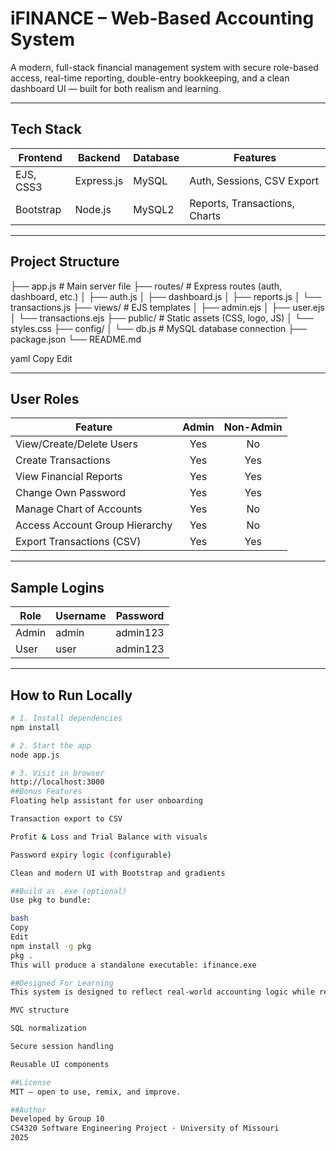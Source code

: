 # iFINANCE – Web-Based Accounting System

A modern, full-stack financial management system with secure role-based access, real-time reporting, double-entry bookkeeping, and a clean dashboard UI — built for both realism and learning.

---

## Tech Stack

| Frontend   | Backend     | Database | Features                       |
|------------|-------------|----------|--------------------------------|
| EJS, CSS3  | Express.js  | MySQL    | Auth, Sessions, CSV Export     |
| Bootstrap  | Node.js     | MySQL2   | Reports, Transactions, Charts  |

---

## Project Structure

├── app.js # Main server file
├── routes/ # Express routes (auth, dashboard, etc.)
│ ├── auth.js
│ ├── dashboard.js
│ ├── reports.js
│ └── transactions.js
├── views/ # EJS templates
│ ├── admin.ejs
│ ├── user.ejs
│ └── transactions.ejs
├── public/ # Static assets (CSS, logo, JS)
│ └── styles.css
├── config/
│ └── db.js # MySQL database connection
├── package.json
└── README.md

yaml
Copy
Edit

---

## User Roles

| Feature                           | Admin | Non-Admin |
|------------------------------------|:-----:|:---------:|
| View/Create/Delete Users           |  Yes  |    No     |
| Create Transactions                |  Yes  |   Yes     |
| View Financial Reports             |  Yes  |   Yes     |
| Change Own Password                |  Yes  |   Yes     |
| Manage Chart of Accounts           |  Yes  |    No     |
| Access Account Group Hierarchy     |  Yes  |    No     |
| Export Transactions (CSV)          |  Yes  |   Yes     |

---

## Sample Logins

| Role   | Username | Password  |
|--------|----------|-----------|
| Admin  | admin    | admin123  |
| User   | user     | admin123  |

---

## How to Run Locally

```bash
# 1. Install dependencies
npm install

# 2. Start the app
node app.js

# 3. Visit in browser
http://localhost:3000
##Bonus Features
Floating help assistant for user onboarding

Transaction export to CSV

Profit & Loss and Trial Balance with visuals

Password expiry logic (configurable)

Clean and modern UI with Bootstrap and gradients

##Build as .exe (optional)
Use pkg to bundle:

bash
Copy
Edit
npm install -g pkg
pkg .
This will produce a standalone executable: ifinance.exe

##Designed For Learning
This system is designed to reflect real-world accounting logic while remaining lightweight and easy to understand.

MVC structure

SQL normalization

Secure session handling

Reusable UI components

##License
MIT — open to use, remix, and improve.

##Author
Developed by Group 10
CS4320 Software Engineering Project · University of Missouri
2025

